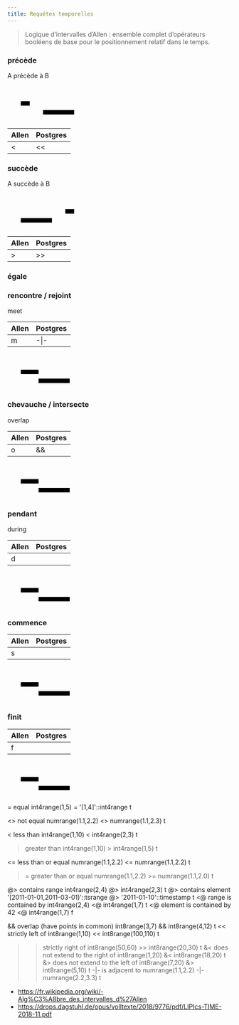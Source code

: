 ```yaml
---
title: Requêtes temporelles
---
```


> Logique d’intervalles d’Allen : ensemble complet d’opérateurs booléens de base pour le positionnement relatif dans le temps.

### précède

A précède à B

<svg viewbox="0 0 20 8" width="200" height="80">
<line x1="3" y1="4" x2="5" y2="4" stroke-width="1" stroke="black" />
<line x1="8" y1="6" x2="15" y2="6" stroke-width="1" stroke="black" />
<svg>

Allen|Postgres
---|---
<  |<<

### succède

A succède à B

<svg viewbox="0 0 20 8" width="200" height="80">
<line x1="13" y1="4" x2="15" y2="4" stroke-width="1" stroke="black" />
<line x1="3" y1="6" x2="10" y2="6" stroke-width="1" stroke="black" />
<svg>


Allen|Postgres
---|---
>  |>>


### égale

### rencontre / rejoint

meet

Allen|Postgres
---|---
m  |-\|-

<svg viewbox="0 0 20 8" width="200" height="80">
<line x1="3" y1="4" x2="7" y2="4" stroke-width="1" stroke="black" />
<line x1="7" y1="6" x2="14" y2="6" stroke-width="1" stroke="black" />
<svg>

### chevauche / intersecte

overlap

Allen|Postgres
---|---
o  |&&

<svg viewbox="0 0 20 8" width="200" height="80">
<line x1="3" y1="4" x2="7" y2="4" stroke-width="1" stroke="black" />
<line x1="7" y1="6" x2="14" y2="6" stroke-width="1" stroke="black" />
<svg>

### pendant

during

Allen|Postgres
---|---
d  |

<svg viewbox="0 0 20 8" width="200" height="80">
<line x1="3" y1="4" x2="7" y2="4" stroke-width="1" stroke="black" />
<line x1="7" y1="6" x2="14" y2="6" stroke-width="1" stroke="black" />
<svg>

### commence

Allen|Postgres
---|---
s  |

<svg viewbox="0 0 20 8" width="200" height="80">
<line x1="3" y1="4" x2="7" y2="4" stroke-width="1" stroke="black" />
<line x1="7" y1="6" x2="14" y2="6" stroke-width="1" stroke="black" />
<svg>

### finit


Allen|Postgres
---|---
f  |

<svg viewbox="0 0 20 8" width="200" height="80">
<line x1="3" y1="4" x2="7" y2="4" stroke-width="1" stroke="black" />
<line x1="7" y1="6" x2="14" y2="6" stroke-width="1" stroke="black" />
<svg>

= 	equal 	int4range(1,5) = '[1,4]'::int4range 	t

<> 	not equal 	numrange(1.1,2.2) <> numrange(1.1,2.3) 	t

< 	less than 	int4range(1,10) < int4range(2,3) 	t
> 	greater than 	int4range(1,10) > int4range(1,5) 	t

<= 	less than or equal 	numrange(1.1,2.2) <= numrange(1.1,2.2) 	t
>= 	greater than or equal 	numrange(1.1,2.2) >= numrange(1.1,2.0) 	t

@> 	contains range 	int4range(2,4) @> int4range(2,3) 	t
@> 	contains element 	'[2011-01-01,2011-03-01)'::tsrange @> '2011-01-10'::timestamp 	t
<@ 	range is contained by 	int4range(2,4) <@ int4range(1,7) 	t
<@ 	element is contained by 	42 <@ int4range(1,7) 	f

&& 	overlap (have points in common) 	int8range(3,7) && int8range(4,12) 	t
<< 	strictly left of 	int8range(1,10) << int8range(100,110) 	t
>> 	strictly right of 	int8range(50,60) >> int8range(20,30) 	t
&< 	does not extend to the right of 	int8range(1,20) &< int8range(18,20) 	t
&> 	does not extend to the left of 	int8range(7,20) &> int8range(5,10) 	t
-|- 	is adjacent to 	numrange(1.1,2.2) -|- numrange(2.2,3.3) 	t
- https://fr.wikipedia.org/wiki/-Alg%C3%A8bre_des_intervalles_d%27Allen
- https://drops.dagstuhl.de/opus/volltexte/2018/9776/pdf/LIPIcs-TIME-2018-11.pdf
